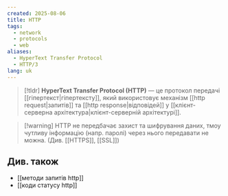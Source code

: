 ```yaml
---
created: 2025-08-06
title: HTTP
tags:
  - network
  - protocols
  - web
aliases:
  - HyperText Transfer Protocol
  - HTTP/3
lang: uk
---
```

> [!tldr]
> **HyperText Transfer Protocol (HTTP)** — це протокол передачі [[гіпертекст|гіпертексту]], який використовує механізм [[http request|запитів]] та [[http response|відповідей]] у [[клієнт-серверна архітектура|клієнт-серверній архітектурі]].

> [!warning] HTTP не передбачає захист та шифрування даних, тмоу чутливу інформацію (напр. паролі) через нього передавати не можна. (Див. [[HTTPS]], [[SSL]])

## Див. також

- [[методи запитів http]]
- [[коди статусу http]]